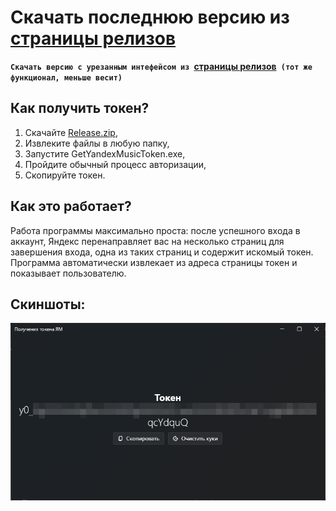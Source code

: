 # Скачать последнюю версию из [страницы релизов](https://github.com/Hazzz895/Get-Yandex-Music-Token/releases/tag/v1.2)
 **``Скачать версию с урезанным интефейсом из ``[страницы релизов](https://github.com/Hazzz895/Get-Yandex-Music-Token/releases/tag/v1.0)`` (тот же функционал, меньше весит)``**


## Как получить токен?

1. Скачайте [Release.zip](https://github.com/Hazzz895/Get-Yandex-Music-Token/releases/tag/v1.2),
2. Извлеките файлы в любую папку,
3. Запустите GetYandexMusicToken.exe,
4. Пройдите обычный процесс авторизации,
5. Скопируйте токен.

## Как это работает?
Работа программы максимально проста: после успешного входа в аккаунт, Яндекс перенаправляет вас на несколько страниц для завершения входа, одна из таких страниц и содержит искомый токен. 
Программа автоматически извлекает из адреса страницы токен и показывает пользователю.

## Скиншоты:

![Скриншот версии v1.2](https://github.com/Hazzz895/Get-Yandex-Music-Token/blob/master/PREVIEW.png?raw=true)
